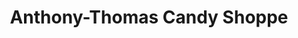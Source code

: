 ---
title: "Anthony-Thomas Candy Shoppe"
url: /upper-arlington/anthony-thomas-candy-shoppe/
shop: Süßwaren
---